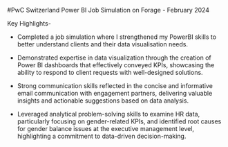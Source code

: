 
#PwC Switzerland Power BI Job Simulation on Forage - February 2024

Key Highlights-
 * Completed a job simulation where I strengthened my PowerBI skills to better
   understand clients and their data visualisation needs.

 * Demonstrated expertise in data visualization through the creation of Power BI
   dashboards that effectively conveyed KPIs, showcasing the ability to respond
   to client requests with well-designed solutions.

 * Strong communication skills reflected in the concise and informative email
   communication with engagement partners, delivering valuable insights and
   actionable suggestions based on data analysis.

 * Leveraged analytical problem-solving skills to examine HR data, particularly
   focusing on gender-related KPIs, and identified root causes for gender
   balance issues at the executive management level, highlighting a commitment
   to data-driven decision-making.

 
